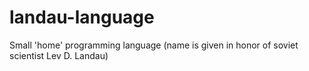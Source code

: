 # landau-language
Small 'home' programming language (name is given in honor of soviet scientist Lev D. Landau)
